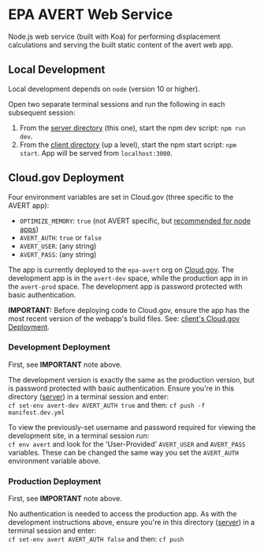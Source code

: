 # EPA AVERT Web Service

Node.js web service (built with Koa) for performing displacement calculations and serving the built static content of the avert web app.

## Local Development

Local development depends on `node` (version 10 or higher).

Open two separate terminal sessions and run the following in each subsequent session:
1. From the [server directory](/server) (this one), start the npm dev script: `npm run dev`.
2. From the [client directory](/client) (up a level), start the npm start script: `npm start`. App will be served from `localhost:3000`.

## Cloud.gov Deployment

Four environment variables are set in Cloud.gov (three specific to the AVERT app):
- `OPTIMIZE_MEMORY`: `true` (not AVERT specific, but [recommended for node apps](https://docs.cloudfoundry.org/buildpacks/node/node-tips.html#-low-memory-environments))
- `AVERT_AUTH`: `true` or `false`
- `AVERT_USER`: (any string)
- `AVERT_PASS`: (any string)

The app is currently deployed to the `epa-avert` org on [Cloud.gov](https://cloud.gov/). The development app is in the `avert-dev` space, while the production app in in the `avert-prod` space. The development app is password protected with basic authentication.

**IMPORTANT:** Before deploying code to Cloud.gov, ensure the app has the most recent version of the webapp's build files. See: [client's Cloud.gov Deployment](/client#cloudgov-deployment).

### Development Deployment

First, see **IMPORTANT** note above.

The development version is exactly the same as the production version, but is password protected with basic authentication. Ensure you're in this directory ([server](/server)) in a terminal session and enter:    
`cf set-env avert-dev AVERT_AUTH true` and then: `cf push -f manifest.dev.yml`

To view the previously-set username and password required for viewing the development site, in a terminal session run:    
`cf env avert` and look for the 'User-Provided' `AVERT_USER` and `AVERT_PASS` variables. These can be changed the same way you set the `AVERT_AUTH` environment variable above.

### Production Deployment

First, see **IMPORTANT** note above.

No authentication is needed to access the production app. As with the development instructions above, ensure you're in this directory ([server](/server)) in a terminal session and enter:    
`cf set-env avert AVERT_AUTH false` and then: `cf push`
